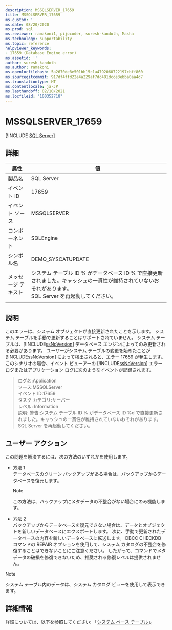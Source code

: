 ```yaml
---
description: MSSQLSERVER_17659
title: MSSQLSERVER_17659
ms.custom: ''
ms.date: 08/20/2020
ms.prod: sql
ms.reviewer: ramakoni1, pijocoder, suresh-kandoth, Masha
ms.technology: supportability
ms.topic: reference
helpviewer_keywords:
- 17659 (Database Engine error)
ms.assetid: ''
author: suresh-kandoth
ms.author: ramakoni
ms.openlocfilehash: 5a2670de8e501bb15c1a4792060722197cbff860
ms.sourcegitcommit: 917df4ffd22e4a229af7dc481dcce3ebba0aa4d7
ms.translationtype: HT
ms.contentlocale: ja-JP
ms.lasthandoff: 02/10/2021
ms.locfileid: "100352718"
---
```

# <a name="mssqlserver_17659"></a>MSSQLSERVER_17659
 [!INCLUDE [SQL Server](../../includes/applies-to-version/sqlserver.md)]

## <a name="details"></a>詳細

|属性|値|
|---|---|
|製品名|SQL Server|
|イベント ID|17659|
|イベント ソース|MSSQLSERVER|
|コンポーネント|SQLEngine|
|シンボル名|DEMO_SYSCATUPDATE|
|メッセージ テキスト|システム テーブル ID \% がデータベース ID \% で直接更新されました。キャッシュの一貫性が維持されていないおそれがあります。 <br/> SQL Server を再起動してください。|
||

## <a name="explanation"></a>説明

このエラーは、システム オブジェクトが直接更新されたことを示します。 システム テーブルを手動で更新することはサポートされていません。 システム テーブルは、[!INCLUDE[ssNoVersion](../../includes/ssnoversion-md.md)] データベース エンジンによってのみ更新される必要があります。 ユーザーがシステム テーブルの変更を始めたことが [!INCLUDE[ssNoVersion](../../includes/ssnoversion-md.md)] によって検出されると、エラー 17659 が発生します。 このシナリオの場合、イベント ビューアーの [!INCLUDE[ssNoVersion](../../includes/ssnoversion-md.md)] エラー ログまたはアプリケーション ログに次のようなイベントが記録されます。

> ログ名:Application  
ソース:MSSQLServer  
イベント ID:17659  
タスク カテゴリ:サーバー  
レベル: Information  
説明: 警告:システム テーブル ID \% がデータベース ID %d で直接更新されました。キャッシュの一貫性が維持されていないおそれがあります。 SQL Server を再起動してください。

## <a name="user-action"></a>ユーザー アクション

この問題を解決するには、次の方法のいずれかを使用します。

- 方法 1  
    データベースのクリーン バックアップがある場合は、バックアップからデータベースを復元します。  
    > [!NOTE]
    > この方法は、バックアップにメタデータの不整合がない場合にのみ機能します。  

- 方法 2  
    バックアップからデータベースを復元できない場合は、データとオブジェクトを新しいデータベースにエクスポートします。 次に、手動で更新されたデータベースの内容を新しいデータベースに転送します。 DBCC CHECKDB コマンドの REPAIR オプションを使用して、システム カタログの不整合を修復することはできないことにご注意ください。 したがって、コマンドでメタデータの破損を修復できないため、推奨される修復レベルは提供されません。

> [!NOTE]
> システム テーブル内のデータは、システム カタログ ビューを使用して表示できます。

## <a name="more-information"></a>詳細情報

詳細については、以下を参照してください: 「[システム ベース テーブル](../system-tables/system-base-tables.md)」。